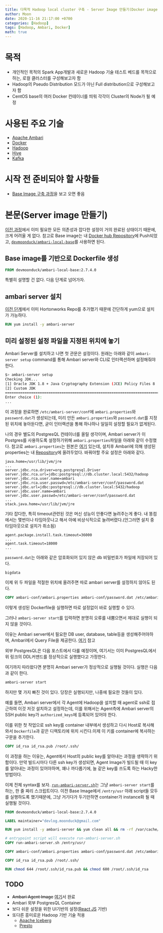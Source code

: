```yaml
---
title: 다목적 Hadoop local cluster 구축 - Server Image 만들기(Docker image for Ambari Server)
author: Moon
date: 2020-11-16 21:17:00 +0700
categories: [Hadoop]
tags: [Hadoop, Ambari, Docker]
math: true
---
```

# 목적
- 개인적인 목적의 Spark App개발과 새로운 Hadoop 기술 테스트 베드를 목적으로 하는, 로컬 클러스터를 구성해보고자 함
- Hadoop의 Pseudo Distribution 모드가 아닌 Full distribution으로 구성해보고자 함
- CentOS base의 여러 Docker 컨테이너를 띄워 각각이 Cluster의 Node가 될 예정


# 사용된 주요 기술
- [Apache Ambari](https://ambari.apache.org/)
- [Docker](https://www.docker.com/)
- [Hadoop](https://hadoop.apache.org/)
- [Hive](https://hive.apache.org/)
- [Kafka](https://kafka.apache.org/)  
  

# 시작 전 준비되야 할 사항들
- [Base Image 구축 과정](./2020-11-15-struggling-with-ambari.md)을 보고 오면 좋음


# 본문(Server image 만들기)

[이전 과정](./2020-11-15-struggling-with-ambari.md)에서 이미 필요한 모든 의존성과 잡다한 설정이 거의 완료된 상태이기 때문에, 크게 어려울 게 없다. 참고로 Base image는 내 [Docker hub Repository](https://hub.docker.com/u/devmoonduck)에 Push되었고, [`devmoonduck/ambari-local-base`](https://hub.docker.com/r/devmoonduck/ambari-local-base)를 사용하면 된다.

## Base image를 기반으로 Dockerfile 생성
```dockerfile
FROM devmoonduck/ambari-local-base:2.7.4.0
```
특별히 설명할 건 없다. 다음 단계로 넘어가자.  

## ambari server 설치
[이전 단계](./2020-11-15-struggling-with-ambari.md)에서 이미 Hortonworks Repo를 추가했기 때문에 간단하게 yum으로 설치가 가능하다.
```dockerfile
RUN yum install -y ambari-server
```

## 미리 설정된 설정 파일을 지정된 위치에 놓기
Ambari Server를 설치하고 나면 첫 관문은 설정이다.
원래는 아래와 같이 `ambari-server setup` command를 통해 Ambari server와 CLI로 인터랙션하며 설정해줘야한다.
```bash
$> ambari-server setup
Checking JDK...
[1] Oracle JDK 1.8 + Java Cryptography Extension (JCE) Policy Files 8
[2] Custom JDK
==============================================================================
Enter choice (1):
...
```
이 과정을 완료하면 `/etc/ambari-server/conf`에 `ambari.properties`와 `password.dat`가 생성되는데, 미리 만든 `ambari.properties`와 `password.dat`를 지정된 위치에 놓아둔다면, 굳이 인터랙션을 통해 하나하나 일일히 설정할 필요가 없게된다.

나의 경우 별도의 PostgresQL 컨테이너를 올릴 생각이며, Ambari server가 이 Postgres를 사용하도록 설정하기위해 `ambari.properties`파일을 아래와 같이 수정했다. 참고로 `ambari.properties`는 원본은 [여기](https://github.com/apache/ambari/blob/trunk/ambari-server/conf/unix/ambari.properties) 있는데, 설치후 Ambari에 의해 생성된 properties는 내 [Repository](https://github.com/dev-m00n/ambari-local-server/tree/master/ambari-conf)에 올려두었다. 
바꿔야할 주요 설정은 아래와 같다.
```properties
java.home=/usr/lib/jvm/jre
...
server.jdbc.rca.driver=org.postgresql.Driver
server.jdbc.rca.url=jdbc:postgresql://db.cluster.local:5432/hadoop
server.jdbc.rca.user.name=ambari
server.jdbc.rca.user.passwd=/etc/ambari-server/conf/password.dat
server.jdbc.url=jdbc:postgresql://db.cluster.local:5432/hadoop
server.jdbc.user.name=ambari
server.jdbc.user.passwd=/etc/ambari-server/conf/password.dat
...
stack.java.home=/usr/lib/jvm/jre
```
기타 잡다한, 특히 timeout관련된 것은 머신 성능이 안좋다면 늘려주는게 좋다. 내 똥컴에서는 몇번이나 타임아웃나고 해서 아예 비상식적으로 늘려버렸다.(안그러면 설치 중 타임아웃으로 설치가 취소됨)
```properties
agent.package.install.task.timeout=36000
...
agent.task.timeout=18000
...
```
`password.dat`는 아래와 같은 암호화되어 있지 않은 db 비밀번호가 파일에 저장되어 있다.
```
bigdata
```
이제 위 두 파일을 적절한 위치에 올려주면 따로 ambari server를 설정하지 않아도 된다.

```dockerfile
COPY ambari-conf/ambari.properties ambari-conf/password.dat /etc/ambari-server/conf/
```

이렇게 생성된 Dockerfile을 실행하면 따로 설정없이 바로 실행할 수 있다.

그러나 `ambari-server start`를 입력하면 분명히 오류를 내뿜으면서 제대로 실행이 되지 않을 것이다.

이유는 Ambari server에서 필요한 DB user, database, table등을 생성해주어야하며, Ambari에서 Query File을 제공한다. [여기](https://github.com/apache/ambari/blob/trunk/ambari-server/src/main/resources/Ambari-DDL-Postgres-CREATE.sql) 참고

외부 PostgresQL은 다음 포스트에서 다룰 예정이며, 여기서는 이미 PostgresQL에서 위 링크의 DDL커맨드를 정상적으로 실행했다고 가정한다.

여기까지 따라왔다면 분명히 Ambari server가 정상적으로 실행될 것이다. 실행은 다음과 같이 한다.
```bash
ambari-server start
```

하지만 몇 가지 빠진 것이 있다. 당장은 실행되지만, 나중에 필요한 것들이 있다.

예를 들면, Ambari server에서 각 Agent에 Hadoop을 설치할 때 agent로 ssh로 접근하여 이것 저것 설치하고 설정하는데, 이를 위해서는 Agent측에 Ambari server의 SSH public key가 `authorized_keys`에 등록되어 있어야 한다.

이를 위한 첫 작업으로 ssh key를 container 내부에서 생성하고 다시 Host로 복사해와서 `Dockerfile`과 같은 디렉토리에 위치 시킨다.이제 이 키를 container에 복사하는 구문을 추가한다.
```dockerfile
COPY id_rsa id_rsa.pub /root/.ssh/
```
이 과정을 하는 이유는, Agent에서 Host의 public key를 알아내는 과정을 생략하기 위함이다. 만약 빌드시마다 다른 ssh key가 생성되면, Agent Image가 빌드될 때 이 key를 알아내는 과정이 있어야하며, 꽤나 까다롭기에, 늘 같은 key를 쓰도록 하는 Hacky한 방법이다.

이제 전체 syntax를 보자. [`run-ambari-server.sh`](https://github.com/dev-m00n/ambari-local-server/blob/master/run-ambari-server.sh)는 그냥 `ambari-server start`를 하는, 한 줄 짜리 스크립트이다. 이전 Base Image에서 `/entry/usr` 아래 script들 모두를 실행하도록 했기때문에, 그냥 거기다가 두기만하면 container가 instance화 될 때 실행될 것이다.

```dockerfile
FROM devmoonduck/ambari-local-base:2.7.4.0

LABEL maintainer="devlog.moonduck@gmail.com"

RUN yum install -y ambari-server && yum clean all && rm -rf /var/cache/yum

# entrypoint script will execute run-ambari-server.sh
COPY run-ambari-server.sh /entry/usr/

COPY ambari-conf/ambari.properties ambari-conf/password.dat /etc/ambari-server/conf/

COPY id_rsa id_rsa.pub /root/.ssh/

RUN chmod 644 /root/.ssh/id_rsa.pub && chmod 600 /root/.ssh/id_rsa
```

## TODO
- ~~Ambari Agent Image~~ [여기](./2020-11-17-struggling-with-ambari3.md)서 완료
- Ambari 외부 PostgresQL Container
- 보다 쉬운 설정을 위한 UI기반의 설정([React JS](https://reactjs.org/) 기반)
- 또다른 흥미로운 Hadoop 기반 기술 적용
	- [Apache Iceberg](https://iceberg.apache.org/)
	- [Presto](https://prestodb.io/)
